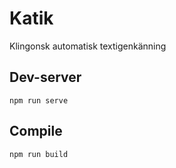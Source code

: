 # Katik

Klingonsk automatisk textigenkänning

## Dev-server

    npm run serve

## Compile

    npm run build